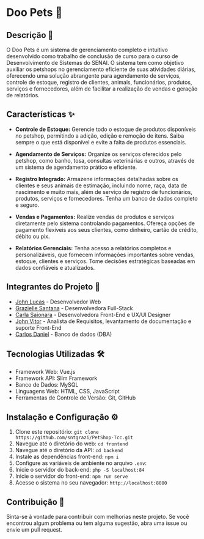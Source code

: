 # Doo Pets 🐾

## Descrição 📄

O Doo Pets é um sistema de gerenciamento completo e intuitivo desenvolvido como trabalho de conclusão de curso para o curso de Desenvolvimento de Sistemas do SENAI. O sistema tem como objetivo auxiliar os petshops no gerenciamento eficiente de suas atividades diárias, oferecendo uma solução abrangente para agendamento de serviços, controle de estoque, registro de clientes, animais, funcionários, produtos, serviços e fornecedores, além de facilitar a realização de vendas e geração de relatórios.

## Características ✨

- **Controle de Estoque:** Gerencie todo o estoque de produtos disponíveis no petshop, permitindo a adição, edição e remoção de itens. Saiba sempre o que está disponível e evite a falta de produtos essenciais.

- **Agendamento de Serviços:** Organize os serviços oferecidos pelo petshop, como banho, tosa, consultas veterinárias e outros, através de um sistema de agendamento prático e eficiente.

- **Registro Integrado:** Armazene informações detalhadas sobre os clientes e seus animais de estimação, incluindo nome, raça, data de nascimento e muito mais, além de serviço de registro de funcionários, produtos, serviços e fornecedores. Tenha um banco de dados completo e seguro.

- **Vendas e Pagamentos:** Realize vendas de produtos e serviços diretamente pelo sistema controlando pagamentos. Ofereça opções de pagamento flexíveis aos seus clientes, como dinheiro, cartão de crédito, débito ou pix.

- **Relatórios Gerenciais:** Tenha acesso a relatórios completos e personalizáveis, que fornecem informações importantes sobre vendas, estoque, clientes e serviços. Tome decisões estratégicas baseadas em dados confiáveis e atualizados.

## Integrantes do Projeto 👥

- [John Lucas](https://github.com/jxhnlcs) - Desenvolvedor Web
- [Grazielle Santana](https://github.com/sntgrazi) - Desenvolvedora Full-Stack
- [Carla Saionara](https://github.com/csaionaraa) - Desenvolvedora Front-End e UX/UI Designer
- [John Vitor](https://github.com/mclJohn) - Analista de Requisitos, levantamento de documentação e suporte Front-End
- [Carlos Daniel](https://github.com/danfarias20) - Banco de dados (DBA)

## Tecnologias Utilizadas 🛠️

- Framework Web: Vue.js
- Framework API: Slim Framework
- Banco de Dados: MySQL
- Linguagens Web: HTML, CSS, JavaScript
- Ferramentas de Controle de Versão: Git, GitHub

## Instalação e Configuração ⚙️

1. Clone este repositório: `git clone https://github.com/sntgrazi/PetShop-Tcc.git`
2. Navegue até o diretório do web: `cd frontend`
3. Navegue até o diretório da API: `cd backend`
4. Instale as dependências front-end: `npm i`
5. Configure as variáveis de ambiente no arquivo `.env`:
6. Inicie o servidor do back-end: `php -S localhost:84`
9. Inicie o servidor do front-end: `npm run serve`
10. Acesse o sistema no seu navegador: `http://localhost:8080`

## Contribuição 🤝

Sinta-se à vontade para contribuir com melhorias neste projeto. Se você encontrou algum problema ou tem alguma sugestão, abra uma issue ou envie um pull request.
